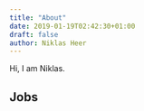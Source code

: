 ```yaml
---
title: "About"
date: 2019-01-19T02:42:30+01:00
draft: false
author: Niklas Heer
---
```


<!-- {{< image src="/d.png" alt="Niklas Heer" position="center" style="height:250px;">}} -->

Hi, I am Niklas.

## Jobs

<!-- TODO: fill in jobs -->
